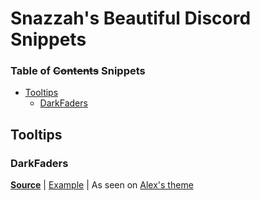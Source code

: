 # Snazzah's Beautiful Discord Snippets
### Table of ~~Contents~~ Snippets
- [Tooltips](#Tooltips)
  - [DarkFaders](#darkfaders)

## <a name="tooltips"></a>Tooltips
### <a name="darkfaders"></a>DarkFaders
**[Source](https://github.com/SnazzyPine25/BeautifulDiscordSnippets/blob/master/Tooltips/DarkFaders.css)** | 
[Example](http://i.imgur.com/VDhl9Q1.gif) | As seen on [Alex's theme](https://github.com/AlexFlipnote/Discord_Theme)